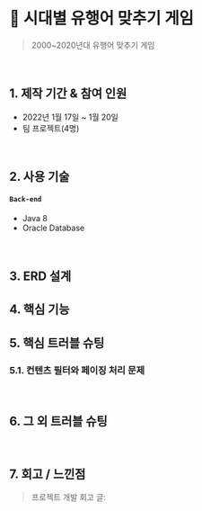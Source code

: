 # :pushpin: 시대별 유행어 맞추기 게임
>2000~2020년대 유행어 맞추기 게임
>

</br>

## 1. 제작 기간 & 참여 인원
- 2022년 1월 17일 ~ 1월 20일
- 팀 프로젝트(4명)

</br>

## 2. 사용 기술
#### `Back-end`
  - Java 8
  - Oracle Database


</br>

## 3. ERD 설계



## 4. 핵심 기능



## 5. 핵심 트러블 슈팅
### 5.1. 컨텐츠 필터와 페이징 처리 문제
</br>

## 6. 그 외 트러블 슈팅
</br>

## 7. 회고 / 느낀점
>프로젝트 개발 회고 글: 
